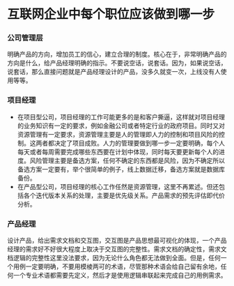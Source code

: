 <!-- $theme: default -->

# 互联网企业中每个职位应该做到哪一步	

### 公司管理层
明确产品的方向，增加员工的信心，建立合理的制度。核心在于，非常明确产品的方向是什么，给产品经理明确的指示。不要说空话，说套话。因为，如果说空话，说套话，那么直接问题就是产品经理设计的产品，没多久就变一次，上线没有人使用等等。

### 项目经理
* 在项目型公司，项目经理的工作可能更多的是和客户撕逼，这样就对项目经理的业务知识有一定的要求，例如金融公司或者特定行业的政府项目。同时又对资源管理有一定要求，资源管理主要是人的管理即人力的控制和项目风险的控制。这两者都决定了项目成败。人力的管理要做到哪一步一定要明确，每个人每天或者每周需要完成哪些东西要在计划中体现，同时每天要更新每个人的进度。风险管理主要是备选方案，任何不确定的东西都是风险，因为不确定所以备选方案一定要有，举个很简单的例子，线上数据迁移，备选方案就是数据库备份。
* 在产品型公司，项目经理的核心工作任然是资源管理，这里不再累述。但还包括各个迭代版本关系的处理，主要是优先级关系。产品需求的预先评估即代价分析。

### 产品经理
设计产品，给出需求文档和交互图，交互图是产品思想最可视化的体现，一个产品经理的需求好不好很大程度上取决于交互图的完整性。需求文档的确定性，需求文档逻辑的完整性这里没法要求，因为无论什么角色都无法做到全面。但是，任何一个用例一定要明确，不要用模棱两可的术语，尽管那种术语会给自己留有余地，任何一个专业术语都需要先定义，然后才是使用逻辑串联起来完成自己的用例需求。

